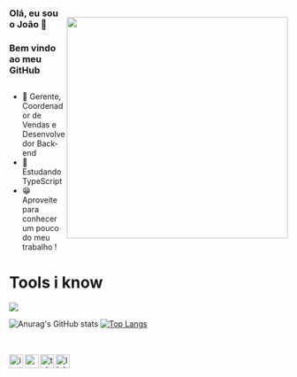 <img style="margin-top: 40px;" align="right" width="400px" src="https://64.media.tumblr.com/d1c3c440972312cd037af0b041ea3a88/tumblr_pnm8l1DrRK1rgx1dyo1_540.gif">

### Olá, eu sou o João 👋
### Bem vindo ao meu GitHub
##

- 🔭 Gerente, Coordenador de Vendas e Desenvolvedor Back-end
- 🌱 Estudando TypeScript
- 😁 Aproveite para conhecer um pouco do meu trabalho !
##

# Tools i know

<!--tech stack icons-->
<p align="left">
  <a href="https://skillicons.dev">
    <img src="https://skillicons.dev/icons?i=python,r,cpp,js,ts,git,css,figma,github,html,vscode&perline=14" />
  </a>
</p>

![Anurag's GitHub stats](https://github-readme-stats.vercel.app/api?username=jrijo7&theme=radical&show_icons=true)
[![Top Langs](https://github-readme-stats.vercel.app/api/top-langs/?username=jrijo7&theme=radical&show_icons=true&layout=compact)](https://github.com/jrijo7/github-readme-stats)

##

<!--icons and links-->
<p align="left">
  <br/>
  <a href="https://instagram.com/j_rijo.7?igshid=NGExMmI2YTkyZg==" target="blank"><img align="left"
      src="https://img.shields.io/badge/Instagram-E4405F.svg?style=for-the-badge&logo=Instagram&logoColor=white"
      alt="instagram" height="25"/></a>
  <a href="mailto:joaovictorgomes1997@gmail.com" target="blank"><img align="left"
      src="https://img.shields.io/badge/Gmail-EA4335.svg?style=for-the-badge&logo=Gmail&logoColor=white"
      alt="gmail" height="25"/></a>
  <a href="https://t.me/keytarou" target="blank"><img align="left"
      src="https://img.shields.io/badge/Telegram-26A5E4.svg?style=for-the-badge&logo=Telegram&logoColor=white"
      alt="telegram" height="25"/></a>
  <a href="https://www.linkedin.com/in/azzar-budiyanto/" target="blank"><img align="left"
      src="https://img.shields.io/badge/LinkedIn-0A66C2.svg?style=for-the-badge&logo=LinkedIn&logoColor=white"
      alt="linkedin" height="25"/></a>
</p>
